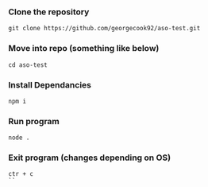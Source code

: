 ### Clone the repository 
```
git clone https://github.com/georgecook92/aso-test.git
```

### Move into repo (something like below)
```
cd aso-test
```

### Install Dependancies
```
npm i
```

### Run program
```
node .
```

### Exit program (changes depending on OS)
```
ctr + c
``